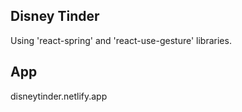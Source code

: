 ## Disney Tinder 

Using 'react-spring' and 'react-use-gesture' libraries. 

## App

disneytinder.netlify.app




